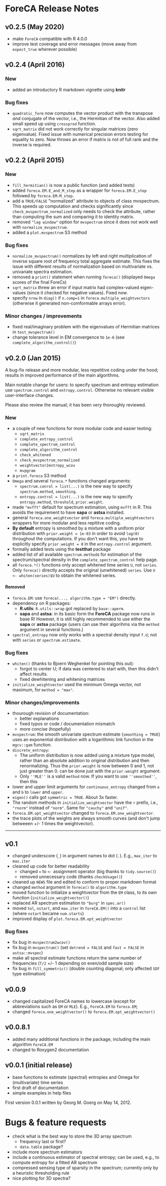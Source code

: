 # ForeCA Release Notes

## v0.2.5 (May 2020)

* make `ForeCA` compatible with R 4.0.0
* improve test coverage and error messages (move away from `expect_true` wherever possible)

## v0.2.4 (April 2016)

### New

- added an introductory R markdown vignette using **knitr**

### Bug fixes

- `quadratic_form` now computes the vector product with the transpose _and_
  conjugate of the vector, i.e., the Hermitian of the vector. Also added small
  speed up using `crossprod` function.
- `sqrt_matrix` did not work correctly for singular matrices (zero eigenvalue).
  Fixed issue with numerical precision errors testing for equality to zero. Now
  throws an error if matrix is not of full rank and the inverse is required.

## v0.2.2 (April 2015)

### New

- `fill_hermitian()` is now a public function (and added tests)
- added `foreca.EM.E_and_M_step` as a wrapper for `foreca.EM.E_step` followed
  by `foreca.EM.M_step`.
- add a `TRUE/FALSE` "normalized" attribute to objects of class 
  mvspectrum. This speeds up computation and checks significantly 
  since `check_mvspectrum_normalized`
  only needs to check the attribute, rather than computing the sum and
  comparing it to identity matrix.
- removed `"lag window"` option for `mvspectrum` since it does not work
  well with `normalize_mvspectrum`.
- added a `plot.mvspectrum` S3 method

### Bug fixes

- `normalize_mvspectrum()` normalizes by left and right multiplication of 
  inverse square root of frequency total aggregate estimate.  This fixes
  the issue with different results of normalization based on multivariate vs.
  univariate spectra estimation.
- removed a `print()` statement when running `foreca()` (displayed
  `Omega` scores of the final ForeCs)
- `sqrt_matrix` threw an error if input matrix had complex-valued
  eigen-values (since it checked for negative values).  Fixed now.
- specify `nrow` in `diag()` if `n.comp=1` in `foreca.multiple_weightvectors`
  (otherwise it generated non-comformable arrays error).

### Minor changes / improvements

- fixed real/imaginary problem with the eigenvalues of Hermitian matrices
  in `test_mvspectrum()`
- change tolerance level in EM convergence to `1e-6` (see
  `complete_algorithm_control()`)

## v0.2.0 (Jan 2015)
A bug-fix release and more modular, less repetitive coding under the hood;
results in improved performance of the main algorithms.

Main notable change for users: to specify spectrum and entropy estimation use
`spectrum.control` and `entropy.control`.  Otherwise no relevant visible
user-interface changes.

Please also review the manual; it has been _very_ thoroughly reviewed.

### New

- a couple of new functions for more modular code and easier testing:
    * `sqrt_matrix`
    * `complete_entropy_control`
    * `complete_spectrum_control`
    * `complete_algorithm_control`
    * `check_whitened`
    * `check_mvspectrum_normalized`
    * `weightvector2entropy_wcov`
    * `mvpgram`
- a `print.foreca` S3 method
- `Omega` and several `foreca.*` functions changed arguments:
    * `spectrum.conrol = list(...)` is the new way to specify `spectrum.method`,
      `smoothing`.
    * `entropy.control = list(...)` is the new way to specify `entropy.method`,
      `threshold`, `prior.weight`.
- made `"mvfft"` default for spectrum estimation, using `mvfft` in R. This
  avoids the requirement to have **sapa** or **astsa** installed.
- general `foreca.one_weightvector` and `foreca.multiple_weightvectors` wrappers
  for more modular and less repititve coding.
- **By default** entropy is smoothed by a mixture with a uniform prior
  distribution with `prior.weight = 1e-03` in order to avoid `log(0)` throughout
  the computations. If you don't want this, you have to explicitly specify
  `prior.weight = 0` in the `entropy.control` argument.
- formally added tests using the **testthat** package
- added list of all available `spectrum.method`s for estimation of the
  spectrum/spectral density in the `complete_spectrum_control` help page.
- all `foreca.*()` functions only accept whitened time series `U`, not `series`.
  Only `foreca()` directly accepts the original (unwhitened) `series`.  Use `U
  <- whiten(series)$U` to obtain the whitened series.

#### Removed

- `foreca.EM`: use `foreca(..., algorithm.type = "EM")` directly.
- dependency on R packages: 
    - **R.utils**: `R.utils::wrap` got replaced by `base::aperm`.
    - **sapa** and **astsa**: in its basic form the **ForeCA** package now runs
      in base R! However, it is still highly recommended to use either the
      **sapa** or **astsa** package (users can use their algorihms via the
      `method` argument in several functions.)
- `spectral_entropy` now only works with a spectral density input `f.U`; not
  with `series` or `spectrum.estimate`.

### Bug fixes

- `whiten()` (thanks to Bjoern Weghenkel for pointing this out):
    * forgot to center U; if data was centered to start with, then this didn't
      affect results.
    * fixed dewhitening and whitening matrices
- `initialize_weightvector` used the minimum Omega vector, not maximum, for
  `method = "max"`.

### Minor changes/improvements

- thourough revision of documentation:
    * better explanations
    * fixed typos or code / documentation mismatch
    * more concise (hopefully)
- `mvspectrum`: the smooth univariate spectrum estimate (`smoothing = TRUE`)
   uses an exponential distribution with a logarithmic link function in the
   `mgcv::gam` function.
- `discrete_entropy`: 
    * The uniform distribution is now added using a mixture type model, rather
      than an absolute addition to original distribution and then renormalizing.
      Thus the `prior.weight` is now between 0 and 1, not just greater than 0.
      can be done just with the `prior.weight` argument.
    * Only `''MLE''` is a valid `method` now.  If you want to use `''smoothed''`, then this
- lower and upper limit arguments for `continuous_entropy` changed from `a` and
  `b` to `lower` and `upper`.
- `eigen()` calls got `symmetric = TRUE`.  About 3x faster.
- The random methods in `initialize_weightvector` have the `r` prefix, i.e.,
  `"rnorm"` instead of `"norm"`.  Same for `"cauchy"` and `"unif"`.
- `foreca.EM.opt_weightvector` changed to `foreca.EM.one_weightvector`.
- the trace plots of the weights are always smooth curves (and don't jump
  betweeen  +/- 1 times the weightvector).

* * *

## v0.1

- changed underscore (`_`) in argument names to dot (`.`). E.g., `max_iter` to
  `max.iter`
- cleaned up code for better readability
  - changed `=` to `<-` assignment operator (big thanks to `tidy.source()`)
  - removed unnecessary code (thanks `checkUsage()`)
- cleaned up `NEWS` file and edited to conform to proper markdown format
- changed `method` argument in `foreca()` to `algorithm.type`
- moved function to initialize a weightvector from the `EM` class, to its own
  function (`initialize_weightvector()`)
- replaced AR spectrum estimation to `"burg"` in `spec.ar()`
- moved `tol`, `nstart`, and `max.iter` in `foreCA.EM()` into a `control` list
  (where `nstart` became `num.starts`)
- improved display of `plot.foreca.EM.opt_weightvector`

### Bug fixes

- fix bug in `mvspectrum2wcov()`
- fix bug in `mvspectrum()` (set `detrend = FALSE` and `fast = FALSE` in
  `astsa::mvspec`)
- make all spectral estimate functions return the same number of frequencies
  (`T/2` +/- 1 depending on even/odd sample size)
- fix bug in `fill_symmetric()` (double counting diagonal; only affected `SDF`
  type estimation)


## v0.0.9

- changed capitalized ForeCA names to lowercase (except for abbreviations such
  as `EM` or `MLE`). E.g., `ForeCA.EM` to `foreca.EM`; 
- changed `foreca.one_weightvector()` to `foreca.EM.opt_weightvector()`


## v0.0.8.1

- added many additional functions in the package, including the main algorithm
  `ForeCA.EM`
- changed to Roxygen2 documentation


## v0.0.1 (initial release)

- base functions to estimate (spectral) entropies and Omega for (multivariate)
  time series
- first draft of documentation
- simple examples in help files

First version 0.0.1 written by Georg M. Goerg on May 14, 2012.

# Bugs & feature requests

* check what is the best way to store the 3D array spectrum
   - frequency last or first?
   - `data.table` package?
* include more spectrum estimators
* include a continuous estimator of spectral entropy; can be used, e.g., to compute entropy for a fitted AR spectrum
* compressed sensing type of sparsity in the spectrum; currently only by a heuristic thresholding rule
* nice plotting for 3D spectra?
